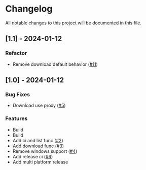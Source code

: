 # Changelog

All notable changes to this project will be documented in this file.

## [1.1] - 2024-01-12

### Refactor

- Remove download default behavior ([#11](https://github.com/booiris/pikpakcli_rust/pull/11))

## [1.0] - 2024-01-12

### Bug Fixes

- Download use proxy ([#5](https://github.com/booiris/pikpakcli_rust/pull/5))

### Features

- Build
- Build
- Add ci and list func ([#2](https://github.com/booiris/pikpakcli_rust/pull/2))
- Add download func ([#3](https://github.com/booiris/pikpakcli_rust/pull/3))
- Remove windows support ([#4](https://github.com/booiris/pikpakcli_rust/pull/4))
- Add release ci ([#6](https://github.com/booiris/pikpakcli_rust/pull/6))
- Add multi platform release

<!-- generated by git-cliff -->
